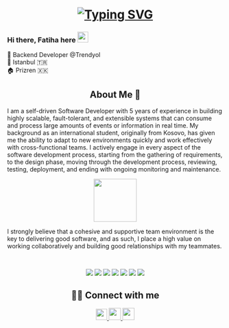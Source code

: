 <h1 align="center">
<a href="https://git.io/typing-svg"><img src="https://readme-typing-svg.herokuapp.com?font=Fira+Code&duration=6000&pause=500&color=FF6E6E&center=true&vCenter=true&width=435&lines=HELLO!++%F0%9F%96%90%EF%B8%8F;I+am+Fatiha+BEQIROVSKI+POLATTIMUR" alt="Typing SVG" /></a>
</h1>


### Hi there, Fatiha here <img src="https://media.giphy.com/media/hvRJCLFzcasrR4ia7z/giphy.gif" width="25px"> 
🧡 Backend Developer @Trendyol
<br/>
📍 Istanbul 🇹🇷
<br/>
🏠 Prizren 🇽🇰


<h2 align="center">
About Me 🎈 
</h2>
I am a self-driven Software Developer with 5 years of experience in building highly scalable, fault-tolerant, and extensible systems that can consume and process large amounts of events or information in real time. My background as an international student, originally from Kosovo, has given me the ability to adapt to new environments quickly and work effectively with cross-functional teams. I actively engage in every aspect of the software development process, starting from the gathering of requirements, to the design phase, moving through the development process, reviewing, testing, deployment, and ending with ongoing monitoring and maintenance. 
<p align="center">
<img src="https://media.giphy.com/media/2A6wKpIDvj4X00VXky/giphy.gif" width="100px">  
</p>
I strongly believe that a cohesive and supportive team environment is the key to delivering good software, and as such, I place a high value on working collaboratively and building good relationships with my teammates. 

</p>
<center>
<br>
  
<p align="center">
<img src="https://img.shields.io/badge/Go-00ADD8?style=for-the-badge&logo=go&logoColor=white">
<img src="https://img.shields.io/badge/Spring-6DB33F?style=for-the-badge&logo=spring&logoColor=white">
<img src="https://img.shields.io/badge/Apache_Kafka-231F20?style=for-the-badge&logo=apache-kafka&logoColor=white">
<img src="https://img.shields.io/badge/rabbitmq-%23FF6600.svg?&style=for-the-badge&logo=rabbitmq&logoColor=white">
<img src="https://img.shields.io/badge/Couchbase-EA2328?style=for-the-badge&logo=couchbase&logoColor=white">
<img src="https://img.shields.io/badge/PostgreSQL-316192?style=for-the-badge&logo=postgresql&logoColor=white">
<img src="https://img.shields.io/badge/Elastic_Search-005571?style=for-the-badge&logo=elasticsearch&logoColor=white">
</p>

<h2 align="center">
🤝🏻 Connect with me 
</h2>
  
<p align="center">
<a href="https://twitter.com/fatihabpt" target="_blank">
    <img height="26" src="https://cdn.jsdelivr.net/gh/devicons/devicon/icons/twitter/twitter-original.svg"/>
</a>
  
<a href="https://medium.com/@fatihabeqirovski" target="_blank">
    <img height="28" src="https://cdn4.iconfinder.com/data/icons/social-media-rounded-corners/512/Medium_rounded_cr-306.png"/>
</a>
  
<a href="https://www.linkedin.com/in/fatiha-beqirovski/" target="_blank">
    <img height="28" src="https://cdn2.iconfinder.com/data/icons/social-icon-3/512/social_style_3_in-306.png"/>
</a>

</p> 
  
